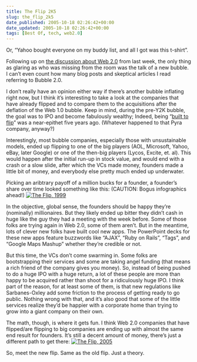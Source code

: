 ```yaml
---
title: The Flip 2K5
slug: the_flip_2k5
date_published: 2005-10-18 02:26:42+00:00
date_updated: 2005-10-18 02:26:42+00:00
tags: [Best Of, tech, web2.0]
---
```

Or, “Yahoo bought everyone on my buddy list, and all I got was this t-shirt”.

Following up on [the discussion about Web 2.0](/2005/10/what-its-like-at-web-20.html) from last week, the only thing as glaring as who was missing from the room was the talk of a new bubble. I can’t even count how many blog posts and skeptical articles I read referring to Bubble 2.0.

I don’t really have an opinion either way if there’s another bubble inflating right now, but I think it’s interesting to take a look at the companies that have already flipped and to compare them to the acquisitions after the deflation of the Web 1.0 bubble. Keep in mind, during the pre-Y2K bubble, the goal was to IPO and become fabulously wealthy; Indeed, being “[built to flip](http://www.metafilter.com/comments.mefi/1523)” was a near-epithet five years ago. (Whatever happened to that Pyra company, anyway?)

Interestingly, most bubble companies, especially those with unsustainable models, ended up flipping to one of the big players (AOL, Microsoft, Yahoo, eBay, later Google) or one of the then-big players (Lycos, Excite, et. al). This would happen after the initial run-up in stock value, and would end with a crash or a slow slide, after which the VCs made money, founders made a little bit of money, and everybody else pretty much ended up underwater.

Picking an aribtrary payoff of a million bucks for a founder, a founder’s share over time looked something like this: (CAUTION: Bogus infographics ahead!)
[![The Flip, 1999](https://cdn.glitch.global/71e5579f-aba0-499a-b200-01549a2a80ce/flip99.png?v=1730094375221)](https://cdn.glitch.global/71e5579f-aba0-499a-b200-01549a2a80ce/flip99.png?v=1730094375221)

In the objective, global sense, the founders should be happy they’re (nominally) millionaires. But they likely ended up bitter they didn’t cash in huge like the guy they had a meeting with the week before. Some of those folks are trying again in Web 2.0, some of them aren’t. But in the meantime, lots of clever new folks have built cool new apps. The PowerPoint decks for these new apps feature buzzwords like “AJAX”, “Ruby on Rails”, “Tags”, and “Google Maps Mashup” whether they’re credible or not.

But this time, the VCs don’t come swarming in. Some folks are bootstrapping their services and some are taking angel funding (that means a rich friend of the company gives you money). So, instead of being pushed to do a huge IPO with a huge return, a lot of these people are more than happy to be acquired rather than shoot for a ridiculously huge IPO. I think part of the reason, for at least some of them, is that new regulations like Sarbanes-Oxley add some friction to the process of getting ready to go public. Nothing wrong with that, and it’s also good that some of the little services realize they’d be happier with a corporate home than trying to grow into a giant company on their own.

The math, though, is where it gets fun. I think Web 2.0 companies that have flipped/are flipping to big companies are ending up with almost the same end result for founders. It’s still a decent amount of money, there’s just a different path to get there:
[![The Flip, 2005](https://cdn.glitch.global/71e5579f-aba0-499a-b200-01549a2a80ce/flip99.png?v=1730094375221)](https://cdn.glitch.global/71e5579f-aba0-499a-b200-01549a2a80ce/flip99.png?v=1730094375221)

So, meet the new flip. Same as the old flip. Just a theory.
